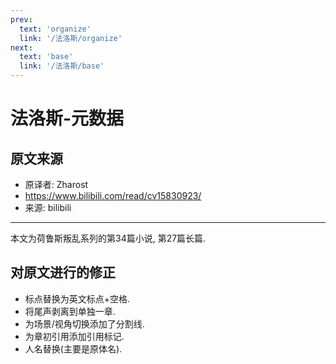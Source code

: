 ```yaml
---
prev:
  text: 'organize'
  link: '/法洛斯/organize'
next:
  text: 'base'
  link: '/法洛斯/base'
---
```


# 法洛斯-元数据

## 原文来源

+ 原译者: Zharost
+ <https://www.bilibili.com/read/cv15830923/>
+ 来源: bilibili

--------

本文为荷鲁斯叛乱系列的第34篇小说, 第27篇长篇.

## 对原文进行的修正

+ 标点替换为英文标点+空格.
+ 将尾声剥离到单独一章.
+ 为场景/视角切换添加了分割线.
+ 为章初引用添加引用标记.
+ 人名替换(主要是原体名).
